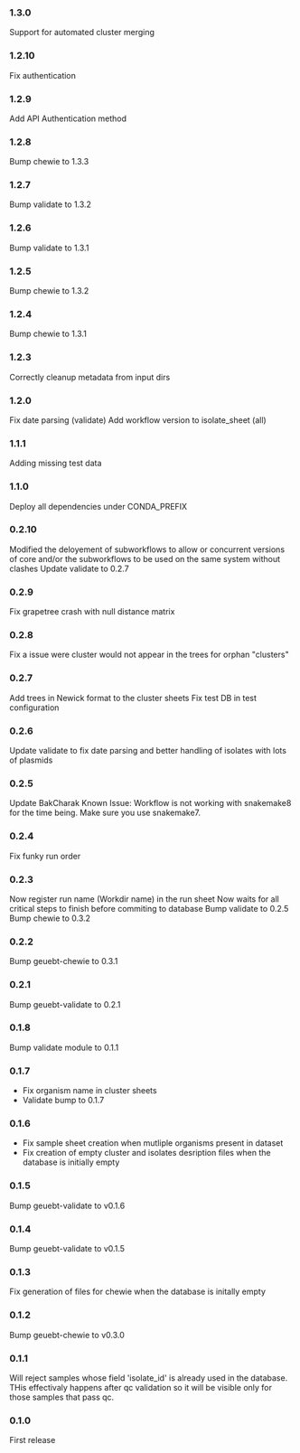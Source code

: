 ### 1.3.0

Support for automated cluster merging

### 1.2.10

Fix authentication

### 1.2.9

Add API Authentication method

### 1.2.8

Bump chewie to 1.3.3

### 1.2.7

Bump validate to 1.3.2

### 1.2.6

Bump validate to 1.3.1

### 1.2.5

Bump chewie to 1.3.2

### 1.2.4

Bump chewie to 1.3.1

### 1.2.3

Correctly cleanup metadata from input dirs

### 1.2.0

Fix date parsing (validate)
Add workflow version to isolate_sheet (all)

### 1.1.1

Adding missing test data

### 1.1.0

Deploy all dependencies under CONDA_PREFIX

### 0.2.10

Modified the deloyement of subworkflows to allow or concurrent versions of core and/or the subworkflows to be used on the same system without clashes
Update validate to 0.2.7

### 0.2.9

Fix grapetree crash with null distance matrix

### 0.2.8

Fix a issue were cluster would not appear in the trees for orphan "clusters"

### 0.2.7

Add trees in Newick format to the cluster sheets
Fix test DB in test configuration

### 0.2.6

Update validate to fix date parsing and better handling of isolates with lots of plasmids

### 0.2.5

Update BakCharak
Known Issue: Workflow is not working with snakemake8 for the time being. Make sure you use snakemake7.

### 0.2.4

Fix funky run order

### 0.2.3

Now register run name (Workdir name) in the run sheet
Now waits for all critical steps to finish before commiting to database
Bump validate to 0.2.5
Bump chewie to 0.3.2

### 0.2.2

Bump geuebt-chewie to 0.3.1

### 0.2.1

Bump geuebt-validate to 0.2.1

### 0.1.8

Bump validate module to 0.1.1

### 0.1.7

- Fix organism name in cluster sheets
- Validate bump to 0.1.7

### 0.1.6

- Fix sample sheet creation when mutliple organisms present in dataset
- Fix creation of empty cluster and isolates desription files when the database is initially empty

### 0.1.5

Bump geuebt-validate to v0.1.6

### 0.1.4

Bump geuebt-validate to v0.1.5

### 0.1.3

Fix generation of files for chewie when the database is initally empty

### 0.1.2

Bump geuebt-chewie to v0.3.0

### 0.1.1

Will reject samples whose field 'isolate_id' is already used in the database.
THis effectivaly happens after qc validation so it will be visible only for those
samples that pass qc.

### 0.1.0

First release
